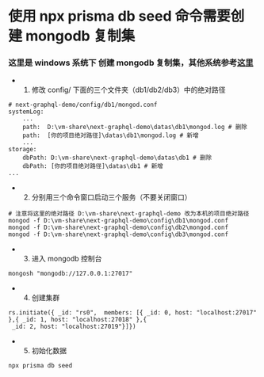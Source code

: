 # 使用 npx prisma db seed 命令需要创建 mongodb 复制集

### 这里是 windows 系统下 创建 mongodb 复制集，其他系统参考[这里](https://developer.aliyun.com/article/851136)

- 1. 修改 config/ 下面的三个文件夹（db1/db2/db3）中的绝对路径

```
# next-graphql-demo/config/db1/mongod.conf
systemLog:
    ...
    path:  D:\vm-share\next-graphql-demo\datas\db1\mongod.log # 删除
    path:  [你的项目绝对路径]\datas\db1\mongod.log # 新增
    ...
storage:
    dbPath: D:\vm-share\next-graphql-demo\datas\db1 # 删除
    dbPath: [你的项目绝对路径]\datas\db1 # 新增
...

```

- 2. 分别用三个命令窗口启动三个服务（不要关闭窗口）

```
# 注意将这里的绝对路径 D:\vm-share\next-graphql-demo 改为本机的项目绝对路径
mongod -f D:\vm-share\next-graphql-demo\config\db1\mongod.conf
mongod -f D:\vm-share\next-graphql-demo\config\db2\mongod.conf
mongod -f D:\vm-share\next-graphql-demo\config\db3\mongod.conf
```

- 3. 进入 mongodb 控制台

```
mongosh "mongodb://127.0.0.1:27017"
```

- 4. 创建集群

```
rs.initiate({ _id: "rs0",  members: [{ _id: 0, host: "localhost:27017" },{ _id: 1, host: "localhost:27018" },{
 _id: 2, host: "localhost:27019"}]})
```

- 5. 初始化数据

```
npx prisma db seed
```
